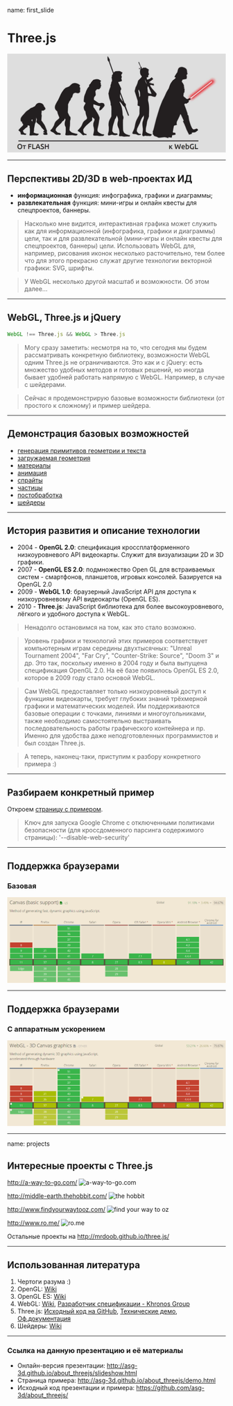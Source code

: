 name: first_slide
# Three.js

![Эволюция: от FLASH к WebGL](./slideshow_assets/evolution.png)

---

## Перспективы 2D/3D в web-проектах ИД

- **информационная** функция: инфографика, графики и диаграммы;
- **развлекательная** функция: мини-игры и онлайн квесты для спецпроектов, баннеры.

> Насколько мне видится, интерактивная графика может служить как для информационной (инфографика, графики и диаграммы) цели, так и для развлекательной (мини-игры и онлайн квесты для спецпроектов, баннеры) цели. Использовать WebGL для, например, рисования иконок несколько расточительно, тем более что для этого прекрасно служат другие технологии векторной графики: SVG, шрифты.

> У WebGL несколько другой масштаб и возможности. Об этом далее...

---

## WebGL, Three.js и jQuery

```javascript
WebGL !== Three.js && WebGL > Three.js
```

> Могу сразу заметить: несмотря на то, что сегодня мы будем рассматривать конкретную библиотеку, возможности WebGL одним Three.js не ограничиваются. Это как и с jQuery: есть множество удобных методов и готовых решений, но иногда бывает удобней работать напрямую с WebGL. Например, в случае с шейдерами.

> Сейчас я продемонстрирую базовые возможности библиотеки (от простого к сложному) и пример шейдера.

---

## Демонстрация базовых возможностей

- [генерация примитивов геометрии и текста](http://threejs.org/examples/webgl_geometries.html)
- [загружаемая геометрия](http://threejs.org/examples/webgl_loader_ctm_materials.html)
- [материалы](http://threejs.org/examples/webgl_materials_bumpmap_skin.html)
- [анимация](http://threejs.org/examples/webgl_animation_skinning_morph.html)
- [спрайты](http://threejs.org/examples/webgl_sprites.html)
- [частицы](http://threejs.org/examples/webgl_particles_dynamic.html)
- [постобработка](http://threejs.org/examples/webgl_postprocessing_godrays.html)
- [шейдеры](http://threejs.org/examples/webgl_shaders_ocean.html)

---

## История развития и описание технологии

- 2004 - **OpenGL 2.0**: спецификация кроссплатформенного низкоуровневого API видеокарты. Служит для визуализации 2D и 3D графики.
- 2007 - **OpenGL ES 2.0**: подмножество Open GL для встраиваемых систем - смартфонов, планшетов, игровых консолей. Базируется на OpenGL 2.0
- 2009 - **WebGL 1.0**: браузерный JavaScript API для доступа к низкоуровневому API видеокарты (OpenGL ES).
- 2010 - **Three.js**: JavaScript библиотека для более высокоуровневого, лёгкого и удобного доступа к WebGL.

> Ненадолго остановимся на том, как это стало возможно.

> Уровень графики и технологий этих примеров соответствует компьютерным играм середины двухтысячных: "Unreal Tournament 2004", "Far Cry", "Counter-Strike: Source", "Doom 3" и др. Это так, поскольку именно в 2004 году и была выпущена спецификация OpenGL 2.0. На её базе появилось OpenGL ES 2.0, которое в 2009 году стало основой WebGL.

> Сам WebGL предоставляет только низкоуровневый доступ к функциям видеокарты, требует глубоких знаний трёхмерной графики и математических моделей. Им поддерживаются базовые операции с точками, линиями и многоугольниками, также необходимо самостоятельно выстраивать последовательность работы графического контейнера и пр. Именно для удобства даже неподготовленных программистов и был создан Three.js.

> А теперь, наконец-таки, приступим к разбору конкретного примера :)

---

## Разбираем конкретный пример

Откроем [страницу с примером](demo.html).

> Ключ для запуска Google Chrome с отключенными политиками безопасности (для кроссдоменного парсинга содержимого страницы): '--disable-web-security'

---

## Поддержка браузерами

### Базовая
![Базовая поддержка](./slideshow_assets/basic_support.png)

---

## Поддержка браузерами

### С аппаратным ускорением
![Поддержка аппаратного ускорения](./slideshow_assets/webgl_support.png)

---

name: projects
## Интересные проекты с Three.js

http://a-way-to-go.com/
![a-way-to-go.com](http://mrdoob.github.io/three.js/files/projects/waytogo.png)

http://middle-earth.thehobbit.com/
![the hobbit](http://mrdoob.github.io/three.js/files/projects/thehobbit.jpg)

http://www.findyourwaytooz.com/
![find your way to oz](http://mrdoob.github.io/three.js/files/projects/findyourwaytooz.jpg)

http://www.ro.me/
![ro.me](http://mrdoob.github.io/three.js/files/projects/rome.jpg)

Остальные проекты на http://mrdoob.github.io/three.js/

---

## Использованная литература
1. Чертоги разума :)
2. OpenGL: [Wiki](https://en.wikipedia.org/wiki/OpenGL)
3. OpenGL ES: [Wiki](https://en.wikipedia.org/wiki/OpenGL_ES)
4. WebGL: [Wiki](https://en.wikipedia.org/wiki/WebGL), [Разработчик спецификации - Khronos Group](https://www.khronos.org/webgl/)
5. Three.js: [Исходный код на GitHub](https://github.com/mrdoob/three.js), [Технические демо](http://threejs.org/examples/), [Оф.документация](http://mrdoob.github.io/three.js/docs/)
6. Шейдеры: [Wiki](https://en.wikipedia.org/wiki/Shader)

---

### Ссылка на данную презентацию и её материалы

- Онлайн-версия презентации: http://asg-3d.github.io/about_threejs/slideshow.html
- Страница примера: http://asg-3d.github.io/about_threejs/demo.html
- Исходный код презентации и примера: https://github.com/asg-3d/about_threejs/